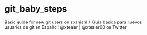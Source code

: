 # git_baby_steps
Basic guide for new git users on spanish! / ¡Guia basica para nuevos usuarios de git en Español!
@xtealer | @xtealer00 on Twitter
